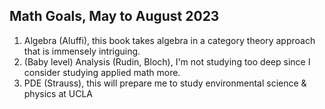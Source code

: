 ## Math Goals, May to August 2023

1. Algebra (Aluffi), this book takes algebra in a category theory approach that is immensely intriguing.
2. (Baby level) Analysis (Rudin, Bloch), I'm not studying too deep since I consider studying applied math more.
3. PDE (Strauss), this will prepare me to study environmental science & physics at UCLA
